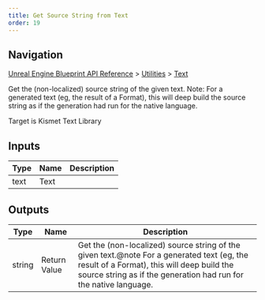 ```yaml
---
title: Get Source String from Text
order: 19
---
```

## Navigation

[Unreal Engine Blueprint API Reference](https://dev.epicgames.com/documentation/en-us/unreal-engine/BlueprintAPI) > [Utilities](https://dev.epicgames.com/documentation/en-us/unreal-engine/BlueprintAPI/Utilities) > [Text](https://dev.epicgames.com/documentation/en-us/unreal-engine/BlueprintAPI/Utilities/Text)

Get the (non-localized) source string of the given text.
Note: For a generated text (eg, the result of a Format), this will deep build the source string as if the generation had run for the native language.

Target is Kismet Text Library

## Inputs

| Type | Name | Description |
| --- | --- | --- |
| text | Text |  |

## Outputs

| Type | Name | Description |
| --- | --- | --- |
| string | Return Value | Get the (non-localized) source string of the given text.@note For a generated text (eg, the result of a Format), this will deep build the source string as if the generation had run for the native language. |
